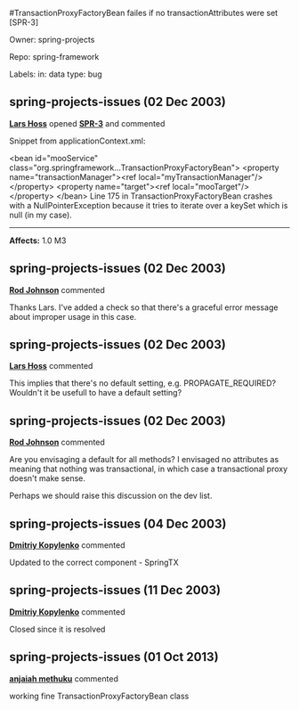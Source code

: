 #TransactionProxyFactoryBean failes if no transactionAttributes were set [SPR-3]

Owner: spring-projects

Repo: spring-framework

Labels: in: data type: bug 

## spring-projects-issues (02 Dec 2003)

**[Lars Hoss](https://jira.spring.io/secure/ViewProfile.jspa?name=woeye)** opened **[SPR-3](https://jira.spring.io/browse/SPR-3?redirect=false)** and commented

Snippet from applicationContext.xml:

\<bean id="mooService" class="org.springframework...TransactionProxyFactoryBean">
\<property name="transactionManager">\<ref local="myTransactionManager"/>\</property>
\<property name="target">\<ref local="mooTarget"/>\</property>
\</bean>
Line 175 in TransactionProxyFactoryBean crashes with a NullPointerException because it tries to iterate over a keySet which is null (in my case).


---

**Affects:** 1.0 M3


## spring-projects-issues (02 Dec 2003)

**[Rod Johnson](https://jira.spring.io/secure/ViewProfile.jspa?name=rod.johnson)** commented

Thanks Lars. I've added a check so that there's a graceful error message about improper usage in this case.


## spring-projects-issues (02 Dec 2003)

**[Lars Hoss](https://jira.spring.io/secure/ViewProfile.jspa?name=woeye)** commented

This implies that there's no default setting, e.g. PROPAGATE_REQUIRED? Wouldn't it be usefull to have a default setting?


## spring-projects-issues (02 Dec 2003)

**[Rod Johnson](https://jira.spring.io/secure/ViewProfile.jspa?name=rod.johnson)** commented

Are you envisaging a default for all methods? I envisaged no attributes as meaning that nothing was transactional, in which case a transactional proxy doesn't make sense.

Perhaps we should raise this discussion on the dev list.


## spring-projects-issues (04 Dec 2003)

**[Dmitriy Kopylenko](https://jira.spring.io/secure/ViewProfile.jspa?name=dmitriy)** commented

Updated to the correct component - SpringTX


## spring-projects-issues (11 Dec 2003)

**[Dmitriy Kopylenko](https://jira.spring.io/secure/ViewProfile.jspa?name=dmitriy)** commented

Closed since it is resolved


## spring-projects-issues (01 Oct 2013)

**[anjaiah methuku](https://jira.spring.io/secure/ViewProfile.jspa?name=anjaiah)** commented

working fine TransactionProxyFactoryBean class


